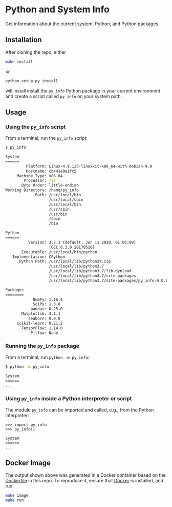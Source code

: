 # Python and System Info

Get information about the current system, Python, and Python packages.

## Installation

After cloning the repo, either

```bash
make install
```

or

```bash
python setup.py install
```

will install install the `py_info` Python package in your current environment
and create a script called `py_info` on your system path.

## Usage

### Using the `py_info` script

From a terminal, run the `py_info` script:

```bash
$ py_info

System
======
         Platform: Linux-4.9.125-linuxkit-x86_64-with-debian-9.9
         Hostname: cb441e9a1fc5
     Machine Type: x86_64
        Processor: ???
       Byte Order: little-endian
Working Directory: /home/py_info
             Path: /usr/local/bin
                   /usr/local/sbin
                   /usr/local/bin
                   /usr/sbin
                   /usr/bin
                   /sbin
                   /bin

Python
======
          Version: 3.7.3 (default, Jun 11 2019, 01:05:09) 
                   [GCC 6.3.0 20170516]
       Executable: /usr/local/bin/python
   Implementation: CPython
      Python Path: /usr/local/lib/python37.zip
                   /usr/local/lib/python3.7
                   /usr/local/lib/python3.7/lib-dynload
                   /usr/local/lib/python3.7/site-packages
                   /usr/local/lib/python3.7/site-packages/py_info-0.0.0-py3.7.egg

Packages
========
            NumPy: 1.16.4
            SciPy: 1.3.0
           pandas: 0.25.0
       Matplotlib: 3.1.1
          seaborn: 0.9.0
     scikit-learn: 0.21.2
       TensorFlow: 1.14.0
           Pillow: None
```

### Running the `py_info` package

From a terminal, run `python -m py_info`:

```bash
$ python -m py_info

System
======
...
```

### Using `py_info` inside a Python interpreter or script

The module `py_info` can be imported and called, e.g., from the Python
interpreter:

```text
>>> import py_info
>>> py_info()

System
======
...
```


## Docker Image

The output shown above was generated in a Docker container based on the
[Dockerfile](Dockerfile) in this repo.
To reproduce it, ensure that [Docker](https://www.docker.com/) is installed, and
run

```bash
make image
make run
```
